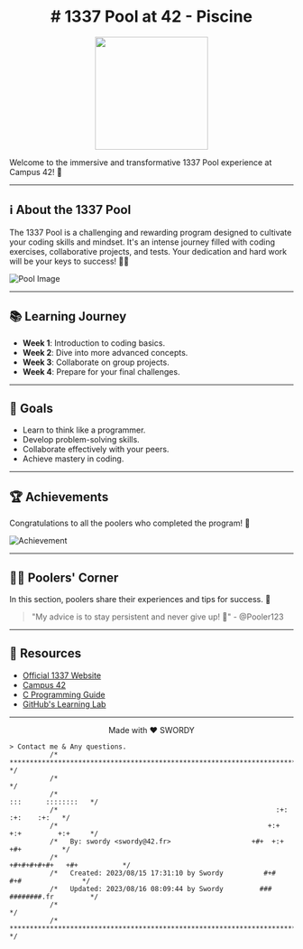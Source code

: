 <h1 align="center">
  # 1337 Pool at 42 - Piscine
</h1>

<p align="center">
    <img src="https://wallpapers.com/images/hd/aesthetic-anime-boy-icon-satoru-gojo-voofszh99nac77ae.jpg" width="200">
</p>

Welcome to the immersive and transformative 1337 Pool experience at Campus 42! 🚀

---

## ℹ️ About the 1337 Pool

The 1337 Pool is a challenging and rewarding program designed to cultivate your coding skills and mindset. It's an intense journey filled with coding exercises, collaborative projects, and tests. Your dedication and hard work will be your keys to success! 🏊‍♂️

![Pool Image](https://i.ytimg.com/vi/h-vTRXdPBmY/maxresdefault.jpg)

---

## 📚 Learning Journey

- **Week 1**: Introduction to coding basics.
- **Week 2**: Dive into more advanced concepts.
- **Week 3**: Collaborate on group projects.
- **Week 4**: Prepare for your final challenges.

---

## 🎯 Goals

- Learn to think like a programmer.
- Develop problem-solving skills.
- Collaborate effectively with your peers.
- Achieve mastery in coding.

---

## 🏆 Achievements

Congratulations to all the poolers who completed the program! 🎉

![Achievement](achievement.jpg)

---

## 🧑‍💻 Poolers' Corner

In this section, poolers share their experiences and tips for success. 📝

> "My advice is to stay persistent and never give up! 💪" - @Pooler123

---

## 📜 Resources

- [Official 1337 Website](https://www.1337.ma/)
- [Campus 42](https://www.campus42.fr/)
- [C Programming Guide](https://www.learn-c.org/)
- [GitHub's Learning Lab](https://lab.github.com/)

---


<p align="center">
    Made with ❤️ SWORDY
</p>

    > Contact me & Any questions.
              /* ************************************************************************** */
              /*                                                                            */
              /*                                                        :::      ::::::::   */
              /*                                                      :+:      :+:    :+:   */
              /*                                                    +:+ +:+         +:+     */
              /*   By: swordy <swordy@42.fr>                    +#+  +:+       +#+          */
              /*                                                +#+#+#+#+#+   +#+           */
              /*   Created: 2023/08/15 17:31:10 by Swordy          #+#    #+#               */
              /*   Updated: 2023/08/16 08:09:44 by Swordy         ###   ########.fr         */
              /*                                                                            */
              /* ************************************************************************** */

